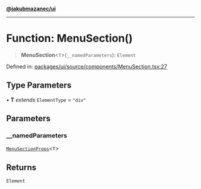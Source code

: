 [**@jakubmazanec/ui**](../README.md)

---

# Function: MenuSection()

> **MenuSection**\<`T`\>(`__namedParameters`): `Element`

Defined in:
[packages/ui/source/components/MenuSection.tsx:27](https://github.com/jakubmazanec/tools/blob/d8ee2855cc8c253cbcc5c4d49e7356ff8450cbde/packages/ui/source/components/MenuSection.tsx#L27)

## Type Parameters

• **T** _extends_ `ElementType` = `"div"`

## Parameters

### \_\_namedParameters

[`MenuSectionProps`](../type-aliases/MenuSectionProps.md)\<`T`\>

## Returns

`Element`
